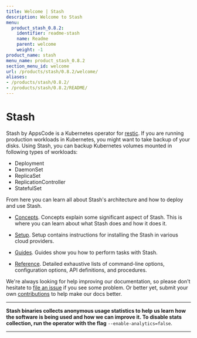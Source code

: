 ```yaml
---
title: Welcome | Stash
description: Welcome to Stash
menu:
  product_stash_0.8.2:
    identifier: readme-stash
    name: Readme
    parent: welcome
    weight: -1
product_name: stash
menu_name: product_stash_0.8.2
section_menu_id: welcome
url: /products/stash/0.8.2/welcome/
aliases:
- /products/stash/0.8.2/
- /products/stash/0.8.2/README/
---
```


# Stash
 Stash by AppsCode is a Kubernetes operator for [restic](https://restic.net). If you are running production workloads in Kubernetes, you might want to take backup of your disks. Using Stash, you can backup Kubernetes volumes mounted in following types of workloads:

- Deployment
- DaemonSet
- ReplicaSet
- ReplicationController
- StatefulSet

From here you can learn all about Stash's architecture and how to deploy and use Stash.

- [Concepts](/products/stash/0.8.2/concepts/). Concepts explain some significant aspect of Stash. This is where you can learn about what Stash does and how it does it.

- [Setup](/products/stash/0.8.2/setup/). Setup contains instructions for installing
  the Stash in various cloud providers.

- [Guides](/products/stash/0.8.2/guides/). Guides show you how to perform tasks with Stash.

- [Reference](/products/stash/0.8.2/reference/). Detailed exhaustive lists of
command-line options, configuration options, API definitions, and procedures.

We're always looking for help improving our documentation, so please don't hesitate to [file an issue](https://github.com/appscode/stash/issues/new) if you see some problem. Or better yet, submit your own [contributions](/products/stash/0.8.2/CONTRIBUTING) to help
make our docs better.

---

**Stash binaries collects anonymous usage statistics to help us learn how the software is being used and how we can improve it. To disable stats collection, run the operator with the flag** `--enable-analytics=false`.

---
